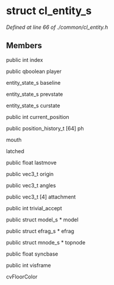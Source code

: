 # struct cl_entity_s

*Defined at line 66 of ./common/cl_entity.h*

## Members

public int index

public qboolean player

entity_state_s baseline

entity_state_s prevstate

entity_state_s curstate

public int current_position

public position_history_t [64] ph

 mouth

 latched

public float lastmove

public vec3_t origin

public vec3_t angles

public vec3_t [4] attachment

public int trivial_accept

public struct model_s * model

public struct efrag_s * efrag

public struct mnode_s * topnode

public float syncbase

public int visframe

 cvFloorColor



